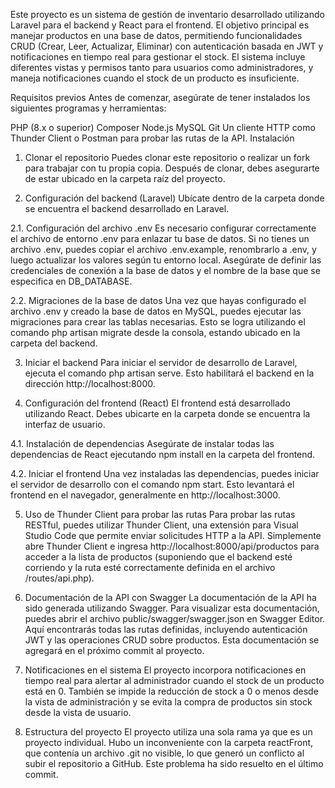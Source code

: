 Este proyecto es un sistema de gestión de inventario desarrollado utilizando Laravel para el backend y React para el frontend. El objetivo principal es manejar productos en una base de datos, permitiendo funcionalidades CRUD (Crear, Leer, Actualizar, Eliminar) con autenticación basada en JWT y notificaciones en tiempo real para gestionar el stock. El sistema incluye diferentes vistas y permisos tanto para usuarios como administradores, y maneja notificaciones cuando el stock de un producto es insuficiente.

Requisitos previos
Antes de comenzar, asegúrate de tener instalados los siguientes programas y herramientas:

PHP (8.x o superior)
Composer
Node.js
MySQL
Git
Un cliente HTTP como Thunder Client o Postman para probar las rutas de la API.
Instalación
1. Clonar el repositorio
Puedes clonar este repositorio o realizar un fork para trabajar con tu propia copia. Después de clonar, debes asegurarte de estar ubicado en la carpeta raíz del proyecto.

2. Configuración del backend (Laravel)
Ubícate dentro de la carpeta donde se encuentra el backend desarrollado en Laravel.

2.1. Configuración del archivo .env
Es necesario configurar correctamente el archivo de entorno .env para enlazar tu base de datos. Si no tienes un archivo .env, puedes copiar el archivo .env.example, renombrarlo a .env, y luego actualizar los valores según tu entorno local. Asegúrate de definir las credenciales de conexión a la base de datos y el nombre de la base que se especifica en DB_DATABASE.

2.2. Migraciones de la base de datos
Una vez que hayas configurado el archivo .env y creado la base de datos en MySQL, puedes ejecutar las migraciones para crear las tablas necesarias. Esto se logra utilizando el comando php artisan migrate desde la consola, estando ubicado en la carpeta del backend.

3. Iniciar el backend
Para iniciar el servidor de desarrollo de Laravel, ejecuta el comando php artisan serve. Esto habilitará el backend en la dirección http://localhost:8000.

4. Configuración del frontend (React)
El frontend está desarrollado utilizando React. Debes ubicarte en la carpeta donde se encuentra la interfaz de usuario.

4.1. Instalación de dependencias
Asegúrate de instalar todas las dependencias de React ejecutando npm install en la carpeta del frontend.

4.2. Iniciar el frontend
Una vez instaladas las dependencias, puedes iniciar el servidor de desarrollo con el comando npm start. Esto levantará el frontend en el navegador, generalmente en http://localhost:3000.

5. Uso de Thunder Client para probar las rutas
Para probar las rutas RESTful, puedes utilizar Thunder Client, una extensión para Visual Studio Code que permite enviar solicitudes HTTP a la API. Simplemente abre Thunder Client e ingresa http://localhost:8000/api/productos para acceder a la lista de productos (suponiendo que el backend esté corriendo y la ruta esté correctamente definida en el archivo /routes/api.php).

6. Documentación de la API con Swagger
La documentación de la API ha sido generada utilizando Swagger. Para visualizar esta documentación, puedes abrir el archivo public/swagger/swagger.json en Swagger Editor. Aquí encontrarás todas las rutas definidas, incluyendo autenticación JWT y las operaciones CRUD sobre productos. Esta documentación se agregará en el próximo commit al proyecto.

7. Notificaciones en el sistema
El proyecto incorpora notificaciones en tiempo real para alertar al administrador cuando el stock de un producto está en 0. También se impide la reducción de stock a 0 o menos desde la vista de administración y se evita la compra de productos sin stock desde la vista de usuario.

8. Estructura del proyecto
El proyecto utiliza una sola rama ya que es un proyecto individual. Hubo un inconveniente con la carpeta reactFront, que contenía un archivo .git no visible, lo que generó un conflicto al subir el repositorio a GitHub. Este problema ha sido resuelto en el último commit.
